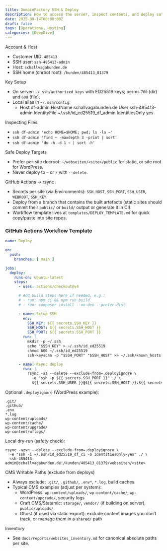 ```yaml
---
title: DomainFactory SSH & Deploy
description: How to access the server, inspect contents, and deploy safely via rsync over SSH.
date: 2025-09-14T00:00:00Z
draft: false
tags: [Operations, Hosting]
categories: [DeepDive]
---
```


Account & Host
- Customer UID: `485413`
- SSH user: `ssh-485413-admin`
- Host: `schallvagabunden.de`
- SSH home (chroot root): `/kunden/485413_81379`

Key Setup
- On server: `~/.ssh/authorized_keys` with ED25519 keys; perms `700` (dir) and `600` (file).
- Local alias in `~/.ssh/config`:
  - Host df-admin
    HostName schallvagabunden.de
    User ssh-485413-admin
    IdentityFile ~/.ssh/id_ed25519_df_admin
    IdentitiesOnly yes

Inspecting Files
- `ssh df-admin 'echo HOME=$HOME; pwd; ls -la ~'`
- `ssh df-admin 'find ~ -maxdepth 3 -print | sort'`
- `ssh df-admin 'du -h -d 1 ~ | sort -h'`

Safe Deploy Targets
- Prefer per‑site docroot: `~/webseiten/<site>/public` for static, or site root for WordPress.
- Never deploy to `~` or `/` with `--delete`.

GitHub Actions → rsync
- Secrets per site (via Environments): `SSH_HOST`, `SSH_PORT`, `SSH_USER`, `WEBROOT`, `SSH_KEY`.
- Deploy from a branch that contains the built artefacts (static sites should commit their `public/` or `build/` output or generate it in CI).
- Workflow template lives at `templates/DEPLOY_TEMPLATE.md` for quick copy/paste into site repos.

### GitHub Actions Workflow Template

```yaml
name: Deploy

on:
  push:
    branches: [ main ]

jobs:
  deploy:
    runs-on: ubuntu-latest
    steps:
      - uses: actions/checkout@v4

      # Add build steps here if needed, e.g.:
      # - run: npm ci && npm run build
      # - run: composer install --no-dev --prefer-dist

      - name: Setup SSH
        env:
          SSH_KEY: ${{ secrets.SSH_KEY }}
          SSH_HOST: ${{ secrets.SSH_HOST }}
          SSH_PORT: ${{ secrets.SSH_PORT }}
        run: |
          mkdir -p ~/.ssh
          echo "$SSH_KEY" > ~/.ssh/id_ed25519
          chmod 600 ~/.ssh/id_ed25519
          ssh-keyscan -p "$SSH_PORT" "$SSH_HOST" >> ~/.ssh/known_hosts

      - name: Rsync deploy
        run: |
          rsync -az --delete --exclude-from=.deployignore \
            -e "ssh -p ${{ secrets.SSH_PORT }}" ./ \
            ${{ secrets.SSH_USER }}@${{ secrets.SSH_HOST }}:${{ secrets.WEBROOT }}
```

Optional `.deployignore` (WordPress example):

```text
.git/
.github/
.env
*.log
wp-content/uploads/
wp-content/cache/
wp-content/upgrade/
wp-content/wflogs/
```

Local dry-run (safety check):

```
rsync -azvn --delete --exclude-from=.deployignore \
  -e "ssh -i ~/.ssh/id_ed25519_df_ci -o IdentitiesOnly=yes" ./ \
  ssh-485413-admin@schallvagabunden.de:/kunden/485413_81379/webseiten/<site>
```

CMS Writable Paths (exclude from deploys)
- Always exclude: `.git/`, `.github/`, `.env*`, `*.log`, build caches.
- Typical CMS examples (adjust per system):
  - WordPress: `wp-content/uploads/`, `wp-content/cache/`, `wp-content/upgrade/`, security logs
  - Craft CMS/Statamic: `storage/`, `vendor/` (if building on server), `public/uploads/`
  - Ghost (if used via static export): exclude content images you don’t track, or manage them in a `shared/` path

Inventory
- See `docs/reports/websites_inventory.md` for canonical absolute paths per site.
